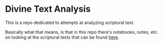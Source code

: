# Divine Text Analysis

This is a repo dedicated to attempts at analyzing scriptural text. 

Basically what that means, is that in this repo there's notebooks, notes, etc. on looking at the scriptural texts that can be found [here](https://scriptures.nephi.org/).

